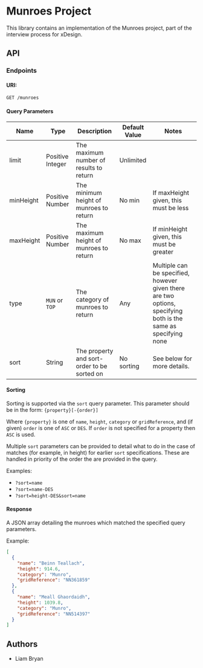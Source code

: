 # Munroes Project

This library contains an implementation of the Munroes project,
part of the interview process for xDesign.

## API

### Endpoints

#### URI:

`GET /munroes`

#### Query Parameters

| Name      | Type             | Description                                  | Default Value | Notes |
|-----------|------------------|----------------------------------------------|---------------|-------|
| limit     | Positive Integer | The maximum number of results to return      | Unlimited     | |
| minHeight | Positive Number  | The minimum height of munroes to return      | No min        | If maxHeight given, this must be less |
| maxHeight | Positive Number  | The maximum height of munroes to return      | No max        | If minHeight given, this must be greater |
| type      | `MUN` or `TOP`   | The category of munroes to return            | Any           | Multiple can be specified, however given there are two options, specifying both is the same as specifying none |
| sort      | String           | The property and sort-order to be sorted on  | No sorting    | See below for more details. |

#### Sorting

Sorting is supported via the `sort` query parameter.  This parameter should be in the form:
`{property}[-{order}]`

Where `{property}` is one of `name`, `height`, `category` or `gridReference`,
and (if given) `order` is one of `ASC` or `DES`.  If `order` is not specified for a property then `ASC` is used.

Multiple `sort` parameters can be provided to detail what to do in the case of matches (for example, in height) for 
earlier `sort` specifications.  These are handled in priority of the order the are provided in the query.

Examples:

* `?sort=name`
* `?sort=name-DES`
* `?sort=height-DES&sort=name`

#### Response

A JSON array detailing the munroes which matched the specified query parameters.

Example:

```json
[
  {
    "name": "Beinn Teallach",
    "height": 914.6,
    "category": "Munro",
    "gridReference": "NN361859"
  },
  {
    "name": "Meall Ghaordaidh",
    "height": 1039.8,
    "category": "Munro",
    "gridReference": "NN514397"
  }
]
```

## Authors

* Liam Bryan
